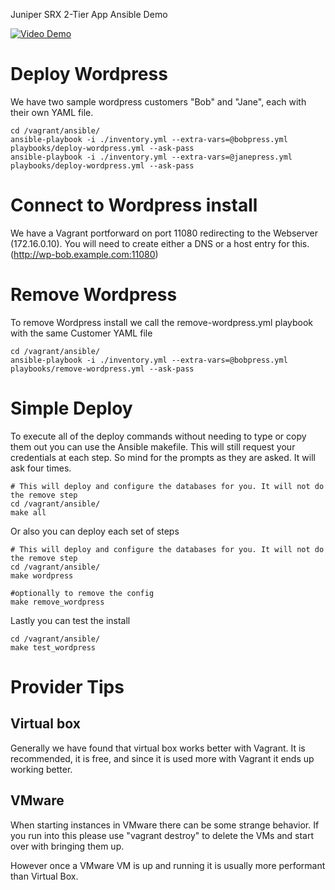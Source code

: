 Juniper SRX 2-Tier App Ansible Demo



[![Video Demo](http://img.youtube.com/vi/eqHScYmKRhg/0.jpg)](https://youtu.be/eqHScYmKRhg)


# Deploy Wordpress
We have two sample wordpress customers "Bob" and "Jane", each with their own YAML file.

```
cd /vagrant/ansible/
ansible-playbook -i ./inventory.yml --extra-vars=@bobpress.yml playbooks/deploy-wordpress.yml --ask-pass
ansible-playbook -i ./inventory.yml --extra-vars=@janepress.yml playbooks/deploy-wordpress.yml --ask-pass
```

# Connect to Wordpress install
We have a Vagrant portforward on port 11080 redirecting to the Webserver (172.16.0.10). You will need to create either a DNS or a host entry for this.
	(http://wp-bob.example.com:11080)

# Remove Wordpress
To remove Wordpress install we call the remove-wordpress.yml playbook with the same Customer YAML file

```
cd /vagrant/ansible/
ansible-playbook -i ./inventory.yml --extra-vars=@bobpress.yml playbooks/remove-wordpress.yml --ask-pass
```

# Simple Deploy

To execute all of the deploy commands without needing to type or copy them out you can use the Ansible makefile. This will still request your credentials at each step. So mind for the prompts as they are asked. It will ask four times.

```
# This will deploy and configure the databases for you. It will not do the remove step
cd /vagrant/ansible/
make all
```

Or also you can deploy each set of steps
```
# This will deploy and configure the databases for you. It will not do the remove step
cd /vagrant/ansible/
make wordpress

#optionally to remove the config
make remove_wordpress
```

Lastly you can test the install
```
cd /vagrant/ansible/
make test_wordpress
```

# Provider Tips

## Virtual box

Generally we have found that virtual box works better with Vagrant. It is recommended, it is free, and since it is used more with Vagrant it ends up working better.

## VMware

When starting instances in VMware there can be some strange behavior. If you run into this please use "vagrant destroy" to delete the VMs and start over with bringing them up.

However once a VMware VM is up and running it is usually more performant than Virtual Box. 
